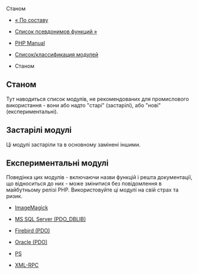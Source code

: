 Станом

-   [« По составу](extensions.membership.html)
    
-   [Список псевдонимов функций »](aliases.html)
    
-   [PHP Manual](index.html)
    
-   [Список/классификация модулей](extensions.html)
    
-   Станом
    

## Станом

Тут наводиться список модулів, не рекомендованих для промислового використання - вони або надто "старі" (застарілі), або "нові" (експериментальні).

## Застарілі модулі

Ці модулі застаріли та в основному замінені іншими.

## Експериментальні модулі

Поведінка цих модулів - включаючи назви функцій і решта документації, що відноситься до них - може змінитися без повідомлення в майбутньому релізі PHP. Використовуйте ці модулі на свій страх та ризик.

-   [ImageMagick](book.imagick.html)
    
-   [MS SQL Server (PDO\_DBLIB)](ref.pdo-dblib.html)
    
-   [Firebird (PDO)](ref.pdo-firebird.html)
    
-   [Oracle (PDO)](ref.pdo-oci.html)
    
-   [PS](book.ps.html)
    
-   [XML-RPC](book.xmlrpc.html)